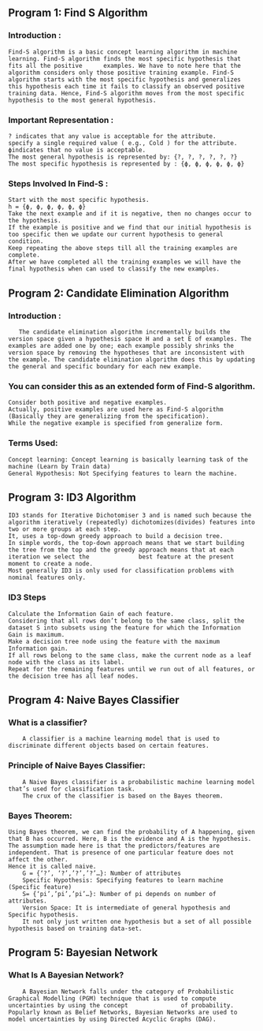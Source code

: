 ## Program 1: Find S Algorithm
### Introduction :
    Find-S algorithm is a basic concept learning algorithm in machine learning. Find-S algorithm finds the most specific hypothesis that fits all the positive      examples. We have to note here that the algorithm considers only those positive training example. Find-S algorithm starts with the most specific hypothesis and generalizes this hypothesis each time it fails to classify an observed positive training data. Hence, Find-S algorithm moves from the most specific hypothesis to the most general hypothesis.

### Important Representation :

    ? indicates that any value is acceptable for the attribute.
    specify a single required value ( e.g., Cold ) for the attribute.
    ϕindicates that no value is acceptable.
    The most general hypothesis is represented by: {?, ?, ?, ?, ?, ?}
    The most specific hypothesis is represented by : {ϕ, ϕ, ϕ, ϕ, ϕ, ϕ}
### Steps Involved In Find-S :

    Start with the most specific hypothesis.
    h = {ϕ, ϕ, ϕ, ϕ, ϕ, ϕ}
    Take the next example and if it is negative, then no changes occur to the hypothesis.
    If the example is positive and we find that our initial hypothesis is too specific then we update our current hypothesis to general condition.
    Keep repeating the above steps till all the training examples are complete.
    After we have completed all the training examples we will have the final hypothesis when can used to classify the new examples.
## Program 2: Candidate Elimination Algorithm
### Introduction :
       The candidate elimination algorithm incrementally builds the version space given a hypothesis space H and a set E of examples. The examples are added one by one; each example possibly shrinks the version space by removing the hypotheses that are inconsistent with the example. The candidate elimination algorithm does this by updating the general and specific boundary for each new example. 

### You can consider this as an extended form of Find-S algorithm.
    Consider both positive and negative examples.
    Actually, positive examples are used here as Find-S algorithm (Basically they are generalizing from the specification).
    While the negative example is specified from generalize form.
### Terms Used:  

    Concept learning: Concept learning is basically learning task of the machine (Learn by Train data)
    General Hypothesis: Not Specifying features to learn the machine.
## Program 3: ID3 Algorithm
    ID3 stands for Iterative Dichotomiser 3 and is named such because the algorithm iteratively (repeatedly) dichotomizes(divides) features into two or more groups at each step.
    It, uses a top-down greedy approach to build a decision tree.
    In simple words, the top-down approach means that we start building the tree from the top and the greedy approach means that at each iteration we select the              best feature at the present moment to create a node.
    Most generally ID3 is only used for classification problems with nominal features only.

### ID3 Steps
    Calculate the Information Gain of each feature.
    Considering that all rows don’t belong to the same class, split the dataset S into subsets using the feature for which the Information Gain is maximum.
    Make a decision tree node using the feature with the maximum Information gain.
    If all rows belong to the same class, make the current node as a leaf node with the class as its label.
    Repeat for the remaining features until we run out of all features, or the decision tree has all leaf nodes.

## Program 4: Naive Bayes Classifier 
   ### What is a classifier?
        A classifier is a machine learning model that is used to discriminate different objects based on certain features.
   ### Principle of Naive Bayes Classifier:
        A Naive Bayes classifier is a probabilistic machine learning model that’s used for classification task.
        The crux of the classifier is based on the Bayes theorem.
   ### Bayes Theorem:

    Using Bayes theorem, we can find the probability of A happening, given that B has occurred. Here, B is the evidence and A is the hypothesis. 
    The assumption made here is that the predictors/features are independent. That is presence of one particular feature does not affect the other. 
    Hence it is called naive.
        G = {‘?’, ‘?’,’?’,’?’…}: Number of attributes
        Specific Hypothesis: Specifying features to learn machine (Specific feature)
        S= {‘pi’,’pi’,’pi’…}: Number of pi depends on number of attributes.
        Version Space: It is intermediate of general hypothesis and Specific hypothesis.
        It not only just written one hypothesis but a set of all possible hypothesis based on training data-set.
## Program 5: Bayesian Network
   ### What Is A Bayesian Network?
        A Bayesian Network falls under the category of Probabilistic Graphical Modelling (PGM) technique that is used to compute uncertainties by using the concept               of probability. Popularly known as Belief Networks, Bayesian Networks are used to model uncertainties by using Directed Acyclic Graphs (DAG).

